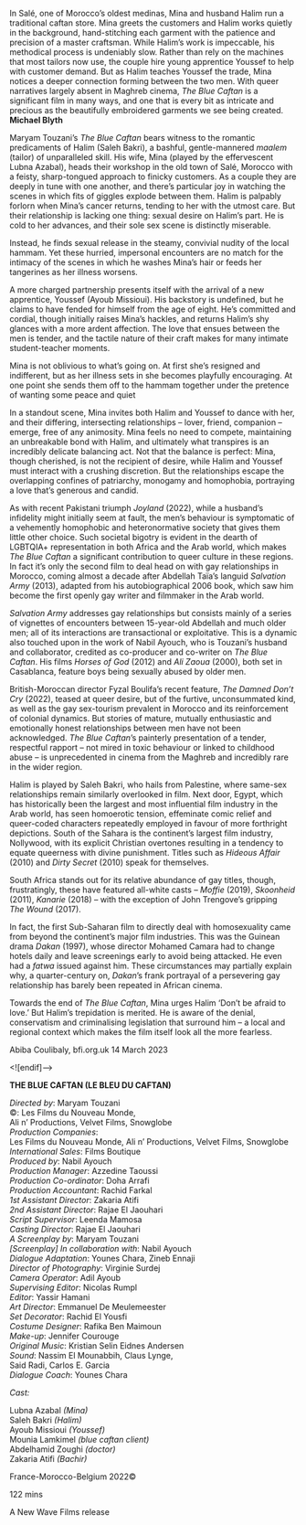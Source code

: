 

In Salé, one of Morocco’s oldest medinas, Mina and husband Halim run a traditional caftan store. Mina greets the customers and Halim works quietly in the background, hand-stitching each garment with the patience and precision of a master craftsman. While Halim’s work is impeccable, his methodical process is undeniably slow. Rather than rely on the machines that most tailors now use, the couple hire young apprentice Youssef to help with customer demand. But as Halim teaches Youssef the trade, Mina notices a deeper connection forming between the two men. With queer narratives largely absent in Maghreb cinema, _The Blue Caftan_ is a significant film in many ways, and one that is every bit as intricate and precious as the beautifully embroidered garments we see being created.  
**Michael Blyth**

Maryam Touzani’s _The Blue Caftan_ bears witness to the romantic predicaments of Halim (Saleh Bakri), a bashful, gentle-mannered _maalem_ (tailor) of unparalleled skill. His wife, Mina (played by the effervescent Lubna Azabal), heads their workshop in the old town of Salé, Morocco with a feisty, sharp-tongued approach to finicky customers. As a couple they are deeply in tune with one another, and there’s particular joy in watching the scenes in which fits of giggles explode between them. Halim is palpably forlorn when Mina’s cancer returns, tending to her with the utmost care. But their relationship is lacking one thing: sexual desire on Halim’s part. He is cold to her advances, and their sole sex scene is distinctly miserable.

Instead, he finds sexual release in the steamy, convivial nudity of the local hammam. Yet these hurried, impersonal encounters are no match for the intimacy of the scenes in which he washes Mina’s hair or feeds her tangerines as her illness worsens.

A more charged partnership presents itself with the arrival of a new apprentice, Youssef (Ayoub Missioui). His backstory is undefined, but he claims to have fended for himself from the age of eight. He’s committed and cordial, though initially raises Mina’s hackles, and returns Halim’s shy glances with a more ardent affection. The love that ensues between the men is tender, and the tactile nature of their craft makes for many intimate student-teacher moments.

Mina is not oblivious to what’s going on. At first she’s resigned and indifferent, but as her illness sets in she becomes playfully encouraging. At one point she sends them off to the hammam together under the pretence of wanting some peace and quiet

In a standout scene, Mina invites both Halim and Youssef to dance with her, and their differing, intersecting relationships – lover, friend, companion – emerge, free of any animosity. Mina feels no need to compete, maintaining an unbreakable bond with Halim, and ultimately what transpires is an incredibly delicate balancing act. Not that the balance is perfect: Mina, though cherished, is not the recipient of desire, while Halim and Youssef must interact with a crushing discretion. But the relationships escape the overlapping confines of patriarchy, monogamy and homophobia, portraying a love that’s generous and candid.

As with recent Pakistani triumph _Joyland_ (2022), while a husband’s infidelity might initially seem at fault, the men’s behaviour is symptomatic of a vehemently homophobic and heteronormative society that gives them little other choice. Such societal bigotry is evident in the dearth of LGBTQIA+ representation in both Africa and the Arab world, which makes _The Blue Caftan_ a significant contribution to queer culture in these regions. In fact it’s only the second film to deal head on with gay relationships in Morocco, coming almost a decade after Abdellah Taïa’s languid _Salvation Army_ (2013), adapted from his autobiographical 2006 book, which saw him become the first openly gay writer and filmmaker in the Arab world.

_Salvation Army_ addresses gay relationships but consists mainly of a series of vignettes of encounters between 15-year-old Abdellah and much older men; all of its interactions are transactional or exploitative. This is a dynamic also touched upon in the work of Nabil Ayouch, who is Touzani’s husband and collaborator, credited as co-producer and co-writer on _The Blue Caftan_. His films _Horses of God_ (2012) and _Ali Zaoua_ (2000), both set in Casablanca, feature boys being sexually abused by older men.

British-Moroccan director Fyzal Boulifa’s recent feature, _The Damned Don’t Cry_ (2022), teased at queer desire, but of the furtive, unconsummated kind, as well as the gay sex-tourism prevalent in Morocco and its reinforcement of colonial dynamics. But stories of mature, mutually enthusiastic and emotionally honest relationships between men have not been acknowledged. _The Blue Caftan_’s painterly presentation of a tender, respectful rapport – not mired in toxic behaviour or linked to childhood abuse – is unprecedented in cinema from the Maghreb and incredibly rare in the wider region.

Halim is played by Saleh Bakri, who hails from Palestine, where same-sex relationships remain similarly overlooked in film. Next door, Egypt, which has historically been the largest and most influential film industry in the Arab world, has seen homoerotic tension, effeminate comic relief and queer-coded characters repeatedly employed in favour of more forthright depictions. South of the Sahara is the continent’s largest film industry, Nollywood, with its explicit Christian overtones resulting in a tendency to equate queerness with divine punishment. Titles such as _Hideous Affair_ (2010) and _Dirty Secret_ (2010) speak for themselves.

South Africa stands out for its relative abundance of gay titles, though, frustratingly, these have featured all-white casts – _Moffie_ (2019), _Skoonheid_ (2011), _Kanarie_ (2018) – with the exception of John Trengove’s gripping  
_The Wound_ (2017).

In fact, the first Sub-Saharan film to directly deal with homosexuality came from beyond the continent’s major film industries. This was the Guinean drama _Dakan_ (1997), whose director Mohamed Camara had to change hotels daily and leave screenings early to avoid being attacked. He even had a _fatwa_ issued against him. These circumstances may partially explain why, a quarter-century on, _Dakan_’s frank portrayal of a persevering gay relationship has barely been repeated in African cinema.

Towards the end of _The Blue Caftan_, Mina urges Halim ‘Don’t be afraid to love.’ But Halim’s trepidation is merited. He is aware of the denial, conservatism and criminalising legislation that surround him – a local and regional context which makes the film itself look all the more fearless.

Abiba Coulibaly, bfi.org.uk 14 March 2023

<![endif]-->

**THE BLUE CAFTAN (LE BLEU DU CAFTAN)**

_Directed by_: Maryam Touzani  
©: Les Films du Nouveau Monde,  
Ali n’ Productions, Velvet Films, Snowglobe  
_Production Companies_:  
Les Films du Nouveau Monde, Ali n’ Productions, Velvet Films, Snowglobe  
_International Sales_: Films Boutique  
_Produced by_: Nabil Ayouch  
_Production Manager_: Azzedine Taoussi  
_Production Co-ordinator_: Doha Arrafi  
_Production Accountant_: Rachid Farkal  
_1st Assistant Director_: Zakaria Atifi  
_2nd Assistant Director_: Rajae El Jaouhari  
_Script Supervisor_: Leenda Mamosa  
_Casting Director_: Rajae El Jaouhari  
_A Screenplay by_: Maryam Touzani  
_[Screenplay] In collaboration with_: Nabil Ayouch  
_Dialogue Adaptation_: Younes Chara, Zineb Ennaji  
_Director of Photography_: Virginie Surdej  
_Camera Operator_: Adil Ayoub  
_Supervising Editor_: Nicolas Rumpl  
_Editor_: Yassir Hamani  
_Art Director_: Emmanuel De Meulemeester  
_Set Decorator_: Rachid El Yousfi  
_Costume Designer_: Rafika Ben Maimoun  
_Make-up_: Jennifer Courouge  
_Original Music_: Kristian Selin Eidnes Andersen  
_Sound_: Nassim El Mounabbih, Claus Lynge,  
Said Radi, Carlos E. Garcia  
_Dialogue Coach_: Younes Chara

_Cast:_

Lubna Azabal _(Mina)_  
Saleh Bakri _(Halim)_  
Ayoub Missioui _(Youssef)_  
Mounia Lamkimel _(blue caftan client)_  
Abdelhamid Zoughi _(doctor)_  
Zakaria Atifi _(Bachir)_

France-Morocco-Belgium 2022©

122 mins

A New Wave Films release
<!--stackedit_data:
eyJoaXN0b3J5IjpbLTE1Nzk0ODgyOTddfQ==
-->